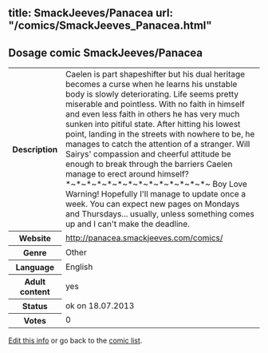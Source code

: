 title: SmackJeeves/Panacea
url: "/comics/SmackJeeves_Panacea.html"
---
Dosage comic SmackJeeves/Panacea
-----------------------------------------

<p id="msg"></p>
<script type="text/javascript">
if (window.location.search === '?edit_info_mail=sent_ok') {
  var elem = document.getElementById("msg");
  elem.innerHTML = 'Edited information sucessfully sent for review, which is usually done daily. Thanks!';
  elem.className = 'ok';
}
</script>
<table class="comicinfo">
<tr>
<th>Description</th><td>Caelen is part shapeshifter but his dual heritage becomes a curse when he learns his unstable body is slowly deteriorating. Life seems pretty miserable and pointless. With no faith in himself and even less faith in others he has very much sunken into pitiful state. After hitting his lowest point, landing in the streets with nowhere to be, he manages to catch the attention of a stranger. Will Sairys' compassion and cheerful attitude be enough to break through the barriers Caelen manage to erect around himself? *~*~*~*~*~*~*~*~*~*~*~*~*~*~ Boy Love Warning! Hopefully I'll manage to update once a week. You can expect new pages on Mondays and Thursdays... usually, unless something comes up and I can't make the deadline.</td>
</tr>
<tr>
<th>Website</th><td><a href="http://panacea.smackjeeves.com/comics/">http://panacea.smackjeeves.com/comics/</a></td>
</tr>
<tr>
<th>Genre</th><td>Other</td>
</tr>
<tr>
<th>Language</th><td>English</td>
</tr>
<tr>
<th>Adult content</th><td>yes</td>
</tr>
<tr>
<th>Status</th><td>ok on 18.07.2013</td>
</tr>
<tr>
<th>Votes</th><td>0</td>
</tr>
</table>

[Edit this info](SmackJeeves_Panacea_edit.html) or go back to the [comic list](../comic-index.html).
